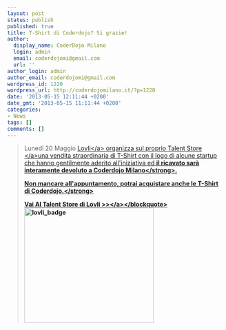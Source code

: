 ```yaml
---
layout: post
status: publish
published: true
title: T-Shirt di Coderdojo? Si grazie!
author:
  display_name: CoderDojo Milano
  login: admin
  email: coderdojomi@gmail.com
  url: ''
author_login: admin
author_email: coderdojomi@gmail.com
wordpress_id: 1220
wordpress_url: http://coderdojomilano.it/?p=1220
date: '2013-05-15 12:11:44 +0200'
date_gmt: '2013-05-15 11:11:44 +0200'
categories:
- News
tags: []
comments: []
---
```

<blockquote>Luned&igrave; 20 Maggio <a title="Lovli su Facebook" href="https:&#47;&#47;www.facebook.com&#47;Lovli.it" target="_blank">Lovli<&#47;a> organizza sul proprio <a title="lovli.it" href="https:&#47;&#47;lovli.it" target="_blank">Talent Store <&#47;a>una vendita straordinaria di T-Shirt con il logo di alcune startup che hanno gentilmente aderito all'iniziativa ed <strong>il ricavato sar&agrave; interamente devoluto a Coderdojo Milano<&#47;strong>.</p>
<p>Non mancare all'appuntamento, <strong>potrai acquistare anche le T-Shirt di Coderdojo.<&#47;strong></p>
<p><a href="https:&#47;&#47;lovli.it" target="_blank">Vai Al Talent Store di Lovli >><&#47;a><&#47;blockquote><br />
<img class="size-full wp-image-1221 aligncenter" alt="lovli_badge" src="http:&#47;&#47;coderdojomilano.it&#47;wp-content&#47;uploads&#47;2013&#47;05&#47;lovli_badge.jpg" width="300" height="267" &#47;></p>

